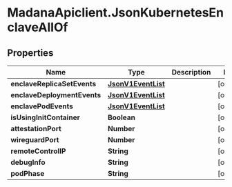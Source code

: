 # MadanaApiclient.JsonKubernetesEnclaveAllOf

## Properties

Name | Type | Description | Notes
------------ | ------------- | ------------- | -------------
**enclaveReplicaSetEvents** | [**JsonV1EventList**](JsonV1EventList.md) |  | [optional] 
**enclaveDeploymentEvents** | [**JsonV1EventList**](JsonV1EventList.md) |  | [optional] 
**enclavePodEvents** | [**JsonV1EventList**](JsonV1EventList.md) |  | [optional] 
**isUsingInitContainer** | **Boolean** |  | [optional] 
**attestationPort** | **Number** |  | [optional] 
**wireguardPort** | **Number** |  | [optional] 
**remoteControlIP** | **String** |  | [optional] 
**debugInfo** | **String** |  | [optional] 
**podPhase** | **String** |  | [optional] 


